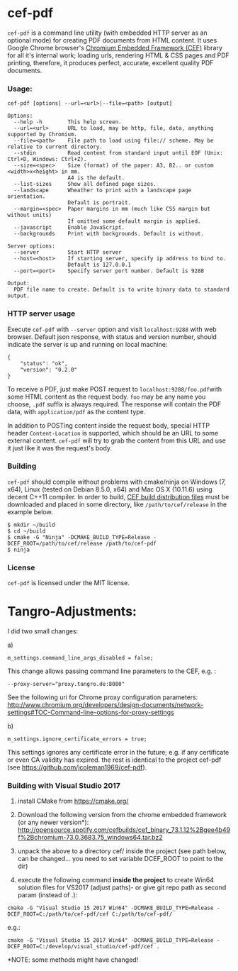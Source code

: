 # cef-pdf

`cef-pdf` is a command line utility (with embedded HTTP server as an optional mode) for creating PDF documents from HTML content. It uses Google Chrome browser's [Chromium Embedded Framework (CEF)](https://bitbucket.org/chromiumembedded/cef/overview) library for all it's internal work; loading urls, rendering HTML & CSS pages and PDF printing, therefore, it produces perfect, accurate, excellent quality PDF documents.

### Usage:

    cef-pdf [options] --url=<url>|--file=<path> [output]

    Options:
      --help -h        This help screen.
      --url=<url>      URL to load, may be http, file, data, anything supported by Chromium.
      --file=<path>    File path to load using file:// scheme. May be relative to current directory.
      --stdin          Read content from standard input until EOF (Unix: Ctrl+D, Windows: Ctrl+Z).
      --size=<spec>    Size (format) of the paper: A3, B2.. or custom <width>x<height> in mm.
                       A4 is the default.
      --list-sizes     Show all defined page sizes.
      --landscape      Wheather to print with a landscape page orientation.
                       Default is portrait.
      --margin=<spec>  Paper margins in mm (much like CSS margin but without units)
                       If omitted some default margin is applied.
      --javascript     Enable JavaScript.
      --backgrounds    Print with backgrounds. Default is without.

    Server options:
      --server         Start HTTP server
      --host=<host>    If starting server, specify ip address to bind to.
                       Default is 127.0.0.1
      --port=<port>    Specify server port number. Default is 9288

    Output:
      PDF file name to create. Default is to write binary data to standard output.

### HTTP server usage

Execute `cef-pdf` with `--server` option and visit `localhost:9288` with web browser. Default json response, with status and version number, should indicate the server is up and running on local machine:

    {
        "status": "ok",
        "version": "0.2.0"
    }

To receive a PDF, just make POST request to `localhost:9288/foo.pdf`with some HTML content as the request body. `foo` may be any name you choose, `.pdf` suffix is always required. The response will contain the PDF data, with `application/pdf` as the content type.

In addition to POSTing content inside the request body, special HTTP header `Content-Location` is supported, which should be an URL to some external content. `cef-pdf` will try to grab the content from this URL and use it just like it was the request's body.

### Building

`cef-pdf` should compile without problems with cmake/ninja on Windows (7, x64), Linux (tested on Debian 8.5.0, x64) and Mac OS X (10.11.6) using decent C++11 compiler. In order to build, [CEF build distribution files](http://opensource.spotify.com/cefbuilds/index.html) must be downloaded and placed in some directory, like `/path/to/cef/release` in the example below.

```
$ mkdir ~/build
$ cd ~/build
$ cmake -G "Ninja" -DCMAKE_BUILD_TYPE=Release -DCEF_ROOT=/path/to/cef/release /path/to/cef-pdf
$ ninja
```

### License
`cef-pdf` is licensed under the MIT license.


# Tangro-Adjustments:

I did two small changes:

a)
```
m_settings.command_line_args_disabled = false;
```
This change allows passing command line parameters to the CEF, e.g. : 
```
--proxy-server="proxy.tangro.de:8080"
```
See the following uri for Chrome proxy configuration parameters:
http://www.chromium.org/developers/design-documents/network-settings#TOC-Command-line-options-for-proxy-settings

b) 
```
m_settings.ignore_certificate_errors = true;
```

This settings ignores any certificate error in the future; e.g. if any certificate or even CA validity has expired. the rest is identical to the project cef-pdf (see https://github.com/jcoleman1969/cef-pdf).


### Building with Visual Studio 2017

1. install CMake from https://cmake.org/

2. Download the following version from the chrome embedded framework (or any newer version*):
http://opensource.spotify.com/cefbuilds/cef_binary_73.1.12%2Bgee4b49f%2Bchromium-73.0.3683.75_windows64.tar.bz2

3. unpack the above to a directory cef/ inside the project (see path below, can be changed... you need to set variable DCEF_ROOT to point to the dir)

4. execute the following command **inside the project** to create Win64 solution files for VS2017 (adjust paths)- or give git repo path as second param (instead of .):

```
cmake -G "Visual Studio 15 2017 Win64" -DCMAKE_BUILD_TYPE=Release -DCEF_ROOT=C:/path/to/cef-pdf/cef C:/path/to/cef-pdf/
```
e.g.:
```
cmake -G "Visual Studio 15 2017 Win64" -DCMAKE_BUILD_TYPE=Release -DCEF_ROOT=C:/develop/visual_studio/cef-pdf/cef .
```

*NOTE: some methods might have changed!